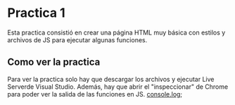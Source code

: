 # Practica 1

Esta practica consistió en crear una página HTML muy básica con estilos y archivos de JS para ejecutar algunas funciones.

## Como ver la practica

Para ver la practica solo hay que descargar los archivos y ejecutar Live Serverde Visual Studio. Además, hay que abrir el "inspeccionar" de Chrome para poder ver la salida de las funciones en JS. [console.log]("Resta",res);
